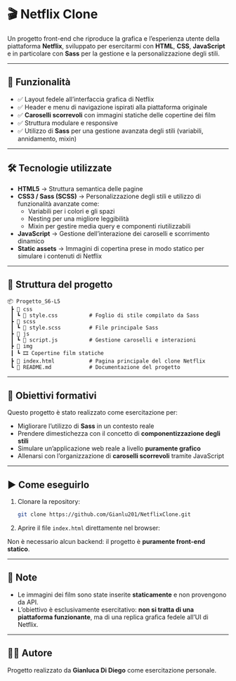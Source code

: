 # 🎬 Netflix Clone

Un progetto front-end che riproduce la grafica e l’esperienza utente della piattaforma **Netflix**, sviluppato per esercitarmi con **HTML**, **CSS**, **JavaScript** e in particolare con **Sass** per la gestione e la personalizzazione degli stili.

---

## 🚀 Funzionalità

- ✅ Layout fedele all’interfaccia grafica di Netflix  
- ✅ Header e menu di navigazione ispirati alla piattaforma originale  
- ✅ **Caroselli scorrevoli** con immagini statiche delle copertine dei film  
- ✅ Struttura modulare e responsive  
- ✅ Utilizzo di **Sass** per una gestione avanzata degli stili (variabili, annidamento, mixin)

---

## 🛠️ Tecnologie utilizzate

- **HTML5** → Struttura semantica delle pagine  
- **CSS3 / Sass (SCSS)** → Personalizzazione degli stili e utilizzo di funzionalità avanzate come:
  - Variabili per i colori e gli spazi
  - Nesting per una migliore leggibilità
  - Mixin per gestire media query e componenti riutilizzabili
- **JavaScript** → Gestione dell’interazione dei caroselli e scorrimento dinamico
- **Static assets** → Immagini di copertina prese in modo statico per simulare i contenuti di Netflix

---

## 📂 Struttura del progetto

```
📦 Progetto_S6-L5
 ┣ 📂 css
 ┃ ┗ 📜 style.css          # Foglio di stile compilato da Sass
 ┣ 📂 scss
 ┃ ┗ 📜 style.scss         # File principale Sass
 ┣ 📂 js
 ┃ ┗ 📜 script.js          # Gestione caroselli e interazioni
 ┣ 📂 img
 ┃ ┗ 🎞️ Copertine film statiche
 ┣ 📜 index.html           # Pagina principale del clone Netflix
 ┗ 📜 README.md            # Documentazione del progetto
```

---

## 📖 Obiettivi formativi

Questo progetto è stato realizzato come esercitazione per:
- Migliorare l’utilizzo di **Sass** in un contesto reale
- Prendere dimestichezza con il concetto di **componentizzazione degli stili**
- Simulare un’applicazione web reale a livello **puramente grafico**
- Allenarsi con l’organizzazione di **caroselli scorrevoli** tramite JavaScript

---

## ▶️ Come eseguirlo

1. Clonare la repository:
   ```bash
   git clone https://github.com/Gianlu201/NetflixClone.git
   ```

2. Aprire il file `index.html` direttamente nel browser:

Non è necessario alcun backend: il progetto è **puramente front-end statico**.

---

## 📌 Note

- Le immagini dei film sono state inserite **staticamente** e non provengono da API.  
- L’obiettivo è esclusivamente esercitativo: **non si tratta di una piattaforma funzionante**, ma di una replica grafica fedele all’UI di Netflix.

---

## 👨‍💻 Autore

Progetto realizzato da **Gianluca Di Diego** come esercitazione personale.
